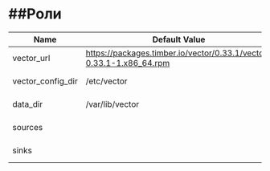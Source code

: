 ##Роли
=========


| Name              | Default Value                                                       | Description                    |
|-------------------|---------------------------------------------------------------------|--------------------------------|
| vector_url        | https://packages.timber.io/vector/0.33.1/vector-0.33.1-1.x86_64.rpm | Для скачивания                |
| vector_config_dir | /etc/vector                                                         | Установленный патч                  |
| data_dir          | /var/lib/vector                                                     | Директория для Vector          |
| sources           |                                                                     | Конфигурация Vector        |
| sinks             |                                                                     | Подключение к clickhouse |


